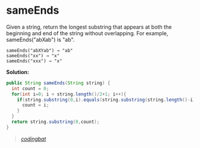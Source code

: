 # sameEnds

Given a string, return the longest substring that appears at both the beginning and end of the string without overlapping. For example, sameEnds("abXab") is "ab".

```
sameEnds("abXYab") → "ab"
sameEnds("xx") → "x"
sameEnds("xxx") → "x"
```

**Solution:**

```java
public String sameEnds(String string) {
  int count = 0;
  for(int i=0; i < string.length()/2+1; i++){
    if(string.substring(0,i).equals(string.substring(string.length()-i))){
      count = i;
    }
  }
  return string.substring(0,count);
}
```

> _[codingbat](https://codingbat.com/prob/p131516)_
